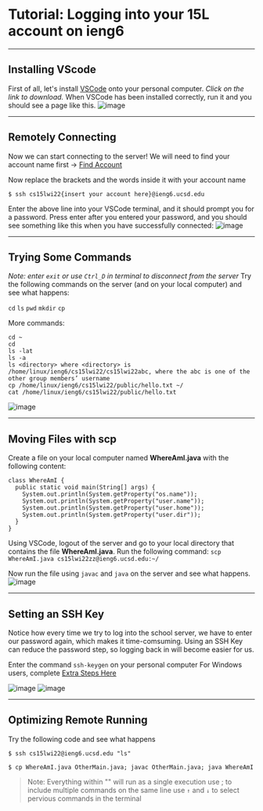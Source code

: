# Tutorial: Logging into your 15L account on ieng6 

---
## Installing VScode
First of all, let's install [VSCode](https://code.visualstudio.com/) onto your personal computer.
*Click on the link to download.*
When VSCode has been installed correctly, run it and you should see a page like this.
![image](https://user-images.githubusercontent.com/51312196/149611968-e323279e-99f4-4122-b791-1838f9bc2a85.png)

---
## Remotely Connecting
Now we can start connecting to the server!
We will need to find your account name first -> [Find Account](https://sdacs.ucsd.edu/~icc/index.php)

Now replace the brackets and the words inside it with your account name
```
$ ssh cs15lwi22{insert your account here}@ieng6.ucsd.edu
```

Enter the above line into your VSCode terminal, and it should prompt you for a password.
Press enter after you entered your password, and you should see something like this when you have successfully connected:
![image](https://user-images.githubusercontent.com/51312196/149612197-9b1968e7-de6e-4ca1-b0e8-d975b59f66ad.png)


---
## Trying Some Commands
*Note: enter `exit` or use `Ctrl_D` in terminal to disconnect from the server*
Try the following commands on the server (and on your local computer) and see what happens:

`cd`
`ls`
`pwd` 
`mkdir`
`cp`

More commands:
```
cd ~
cd
ls -lat
ls -a
ls <directory> where <directory> is /home/linux/ieng6/cs15lwi22/cs15lwi22abc, where the abc is one of the other group members’ username
cp /home/linux/ieng6/cs15lwi22/public/hello.txt ~/
cat /home/linux/ieng6/cs15lwi22/public/hello.txt
```
![image](https://user-images.githubusercontent.com/51312196/149612484-fdb9ab3d-feb7-4148-b42f-b1b6d0ada0fb.png)

---
## Moving Files with scp
Create a file on your local computer named **WhereAmI.java** with the following content:
```
class WhereAmI {
  public static void main(String[] args) {
    System.out.println(System.getProperty("os.name"));
    System.out.println(System.getProperty("user.name"));
    System.out.println(System.getProperty("user.home"));
    System.out.println(System.getProperty("user.dir"));
  }
}
```
Using VSCode, logout of the server and go to your local directory that contains the file **WhereAmI.java**.
Run the following command:
`scp WhereAmI.java cs15lwi22zz@ieng6.ucsd.edu:~/`

Now run the file using `javac` and `java` on the server and see what happens.
![image](https://user-images.githubusercontent.com/51312196/149612525-b4874bd3-5b3f-4d49-bd17-1725eb4e3f81.png)

---
## Setting an SSH Key
Notice how every time we try to log into the school server, we have to enter our password again, which makes it time-comsuming.
Using an SSH Key can reduce the password step, so logging back in will become easier for us.

Enter the command `ssh-keygen` on your personal computer
For Windows users, complete  [Extra Steps Here](https://docs.microsoft.com/en-us/windows-server/administration/openssh/openssh_keymanagement#user-key-generation)

![image](https://user-images.githubusercontent.com/51312196/149612551-f667fc46-1555-4889-8ec2-7e735768353b.png)
![image](https://user-images.githubusercontent.com/51312196/149612559-259012b0-90d6-475a-99ca-8837a7a2deb1.png)


---
## Optimizing Remote Running
Try the following code and see what happens
```
$ ssh cs15lwi22@ieng6.ucsd.edu "ls"
```
```
$ cp WhereAmI.java OtherMain.java; javac OtherMain.java; java WhereAmI
```

> Note: 
> Everything within "" will run as a single execution
> use ; to include multiple commands on the same line
> use `↑` and `↓` to select pervious commands in the terminal


